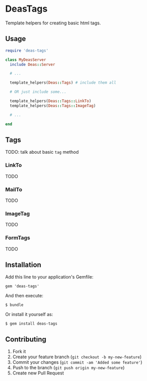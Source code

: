# DeasTags

Template helpers for creating basic html tags.

## Usage

```ruby
require 'deas-tags'

class MyDeasServer
  include Deas::Server

  # ...

  template_helpers(Deas::Tags) # include them all

  # OR just include some...

  template_helpers(Deas::Tags::LinkTo)
  template_helpers(Deas::Tags::ImageTag)

  # ...

end
```

## Tags

TODO: talk about basic `tag` method

### LinkTo

TODO

### MailTo

TODO

### ImageTag

TODO

### FormTags

TODO

## Installation

Add this line to your application's Gemfile:

    gem 'deas-tags'

And then execute:

    $ bundle

Or install it yourself as:

    $ gem install deas-tags

## Contributing

1. Fork it
2. Create your feature branch (`git checkout -b my-new-feature`)
3. Commit your changes (`git commit -am 'Added some feature'`)
4. Push to the branch (`git push origin my-new-feature`)
5. Create new Pull Request
